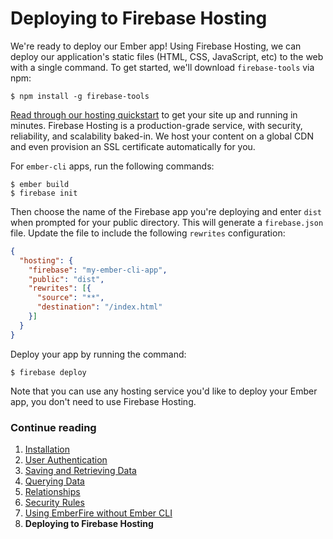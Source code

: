 # Deploying to Firebase Hosting

We're ready to deploy our Ember app! Using Firebase Hosting, we can deploy our application's static files (HTML, CSS, JavaScript, etc) to the web with a single command. To get started, we'll download `firebase-tools` via npm:

```
$ npm install -g firebase-tools
```

[Read through our hosting quickstart](https://firebase.google.com/docs/hosting/quickstart) to get your site up and running in minutes. Firebase Hosting is a production-grade service, with security, reliability, and scalability baked-in. We host your content on a global CDN and even provision an SSL certificate automatically for you.

For `ember-cli` apps, run the following commands:

```
$ ember build
$ firebase init
```

Then choose the name of the Firebase app you're deploying and enter `dist` when prompted for your public directory. This will generate a `firebase.json` file. Update the file to include the following `rewrites` configuration:

```json
{
  "hosting": {
    "firebase": "my-ember-cli-app",
    "public": "dist",
    "rewrites": [{
      "source": "**",
      "destination": "/index.html"
    }]
  }
}
```

Deploy your app by running the command:

```
$ firebase deploy
```

Note that you can use any hosting service you'd like to deploy your Ember app, you don't need to use Firebase Hosting.


### Continue reading

1. [Installation](installation.md)
1. [User Authentication](authentication.md)
1. [Saving and Retrieving Data](saving-and-retrieving-data.md)
1. [Querying Data](querying-data.md)
1. [Relationships](relationships.md)
1. [Security Rules](security-rules.md)
1. [Using EmberFire without Ember CLI](without-ember-cli.md)
1. **Deploying to Firebase Hosting**
